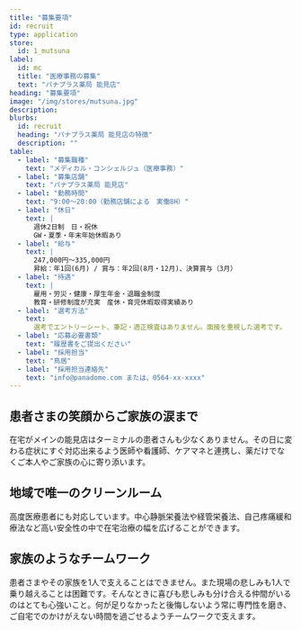 ```yaml
---
title: "募集要項"
id: recruit
type: application
store:
  id: 1_mutsuna
label:
  id: mc
  title: "医療事務の募集"
  text: "パナプラス薬局 能見店"
heading: "募集要項"
image: "/img/stores/mutsuna.jpg"
description:
blurbs:
  id: recruit
  heading: "パナプラス薬局 能見店の特徴"
  description: ""
table:
  - label: "募集職種"
    text: "メディカル・コンシェルジュ（医療事務）"
  - label: "募集店舗"
    text: "パナプラス薬局 能見店"
  - label: "勤務時間"
    text: "9:00～20:00（勤務店舗による　実働8H）"
  - label: "休日"
    text: |
      週休2日制　日・祝休  
      GW・夏季・年末年始休暇あり
  - label: "給与"
    text: |
      247,000円〜335,000円  
      昇給：年1回(6月) / 賞与：年2回(8月・12月)、決算賞与（3月）
  - label: "待遇"
    text: |
      雇用・労災・健康・厚生年金・退職金制度  
      教育・研修制度が充実　産休・育児休暇取得実績あり
  - label: "選考方法"
    text:
      選考でエントリーシート、筆記・適正検査はありません。面接を重視した選考です。
  - label: "応募必要書類"
    text: "履歴書をご提出ください"
  - label: "採用担当"
    text: "鳥居"
  - label: "採用担当連絡先"
    text: "info@panadome.com または、0564-xx-xxxx"
---
```


## 患者さまの笑顔からご家族の涙まで

在宅がメインの能見店はターミナルの患者さんも少なくありません。その日に変わる症状にすぐ対応出来るよう医師や看護師、ケアマネと連携し、薬だけでなくご本人やご家族の心に寄り添います。



## 地域で唯一のクリーンルーム

高度医療患者にも対応しています。中心静脈栄養法や経管栄養法、自己疼痛緩和療法など高い安全性の中で在宅治療の幅を広げることができます。


## 家族のようなチームワーク

患者さまやその家族を1人で支えることはできません。また現場の悲しみも1人で乗り越えることは困難です。そんなときに喜びも悲しみも分け合える仲間がいるのはとても心強いこと。何が足りなかったと後悔しないよう常に専門性を磨き、ご自宅でのかけがえない時間を過ごせるようチームワークで支えます。
